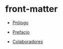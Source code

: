 # front-matter

 <ul class='toc'><li><a href='/en/front-matter/foreword'>Prólogo</a></li></ul>

<ul class='toc'><li><a href='/es/front-matter/preface'>Prefacio</a></li></ul>

<ul class='toc'><li><a href='/es/front-matter/contributors'>Colaboradores</a></li></ul>